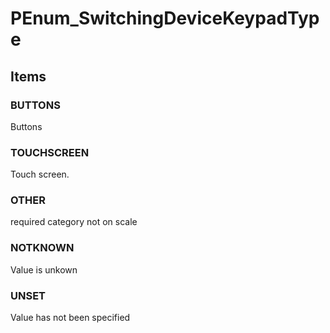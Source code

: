 # PEnum_SwitchingDeviceKeypadType
<!-- end of short definition -->

## Items

### BUTTONS
Buttons

### TOUCHSCREEN
Touch screen.

### OTHER
required category not on scale

### NOTKNOWN
Value is unkown

### UNSET
Value has not been specified
